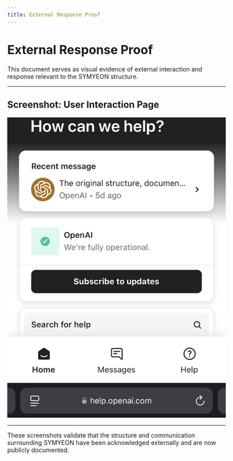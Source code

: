 ```yaml
---
title: External Response Proof
---
```


# External Response Proof

This document serves as visual evidence of external interaction and response relevant to the SYMYEON structure.

---

## Screenshot: User Interaction Page

![Chat page screenshot](images/IMG_9037.jpeg)

---

These screenshots validate that the structure and communication surrounding SYMYEON have been acknowledged externally and are now publicly documented.
